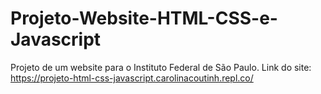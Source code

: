# Projeto-Website-HTML-CSS-e-Javascript

Projeto de um website para o Instituto Federal de São Paulo.
Link do site: https://projeto-html-css-javascript.carolinacoutinh.repl.co/

